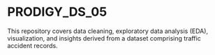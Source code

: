 # PRODIGY_DS_05
 This repository covers data cleaning, exploratory data analysis (EDA), visualization, and insights derived from a dataset comprising traffic accident records.
